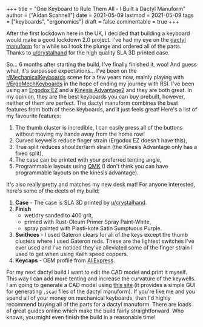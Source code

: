 +++
title = "One Keyboard to Rule Them All - I Built a Dactyl Manuform"
author = ["Aidan Scannell"]
date = 2021-05-09
lastmod = 2021-05-09
tags = ["keyboards", "ergonomics"]
draft = false
commentable = true
+++

After the first lockdown here in the UK, I decided that building a keyboard would make a good lockdown 2.0 project.
I've had my eye on the [dactyl manuform](https://github.com/abstracthat/dactyl-manuform) for a while so I took the plunge and ordered all of the
parts. Thanks to [u/crystalhand](https://www.reddit.com/user/crystalhand/) for the high quality SLA 3D printed case.

So... 6 months after starting the build, I've finally finished it, woo!
And guess what, it's surpassed expectations...
I've been on the [r/MechanicalKeyboards](https://www.reddit.com/r/MechanicalKeyboards/) scene for a few years now, mainly
playing with [r/ErgoMechKeyboards](https://www.reddit.com/r/ErgoMechKeyboards/) in the hope of ending my journey with RSI.
I've been using an [Ergodox EZ](https://ergodox-ez.com/) and a [Kinesis Advantage2](https://kinesis-ergo.com/shop/advantage2/) and they are both great.
In my opinion, they are the best keyboards you can buy prebuilt,
however, neither of them are perfect.
The dactyl manuform combines the best features from both of these keyboards, and it just feels great!
Here's a list of my favourite features:

1.  The thumb cluster is incredible, I can easily press all of the buttons without moving my hands away from the home row!
2.  Curved keywells reduce finger strain (Ergodox EZ doesn't have this),
3.  True split reduces shoulder/arm strain (the Kinesis Advantage only has a fixed split),
4.  The case can be printed with your preferred tenting angle,
5.  Programmable layouts using [QMK](https://docs.qmk.fm/#/) (I don't think you can have programmable layouts on the kinesis advantage).

It's also really pretty and matches my new desk mat!
For anyone interested, here's some of the deets of my build:

1.  ****Case**** - The case is SLA 3D printed by [u/crystalhand](https://www.reddit.com/user/crystalhand/).
2.  ****Finish****
    -   wet/dry sanded to 400 grit,
    -   primed with Rust-Oleum Primer Spray Paint-White,
    -   spray painted with Plasti-kote Satin Sumptuous Purple.
3.  ****Swithces**** - I used Gateron clears for all of the keys except the thumb clusters where I used Gateron reds. These are the lightest switches I've ever used and I've noticed they've alleviated some of the finger strain I used to get when using Kailh speed coppers.
4.  ****Keycaps**** - OEM profile from [AliExpress](https://www.aliexpress.com/item/32812773819.html?spm=a2g0s.9042311.0.0.6bbf4c4d49pfFB).

For my next dactyl build I want to edit the CAD model and print it myself.
This way I can add more tenting and increase the curvature of the keywells.
I am going to generate a CAD model using [this site](https://dactyl.siskam.link/manuform) (it provides a simple GUI for generating `.scad` files of the
dactyl manuform).
If you're like me and you spend all of your money on mechanical keyboards, then I'd highly recommend
buying all of the parts for a dactyl manuform.
There are loads of great guides online which make the build fairly straightforward.
Who knows, you might even finish the build in a reasonable time!
